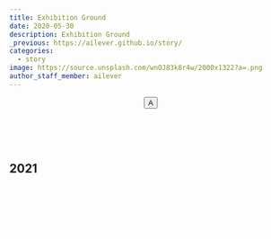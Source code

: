 ```yaml
---
title: Exhibition Ground
date: 2020-05-30
description: Exhibition Ground
_previous: https://ailever.github.io/story/
categories:
  - story
image: https://source.unsplash.com/wnOJ83k8r4w/2000x1322?a=.png
author_staff_member: ailever
---
```


<div align="center" class="top_btn_box">
  <button class="top_btn" type="button" onclick="location.href='#'">A</button>
</div>

<br><br><br>
## 2021


<br><br><br>
<div align="center" class="bottom_btn_box">
  <span class="bottom_btn"><a href="https://github.com/ailever/ailever.github.io/blob/master/_posts/story/2021-02-26-Exhibition-Ground.md" target="_blank" style="color:white">Edit</a></span>
</div>
